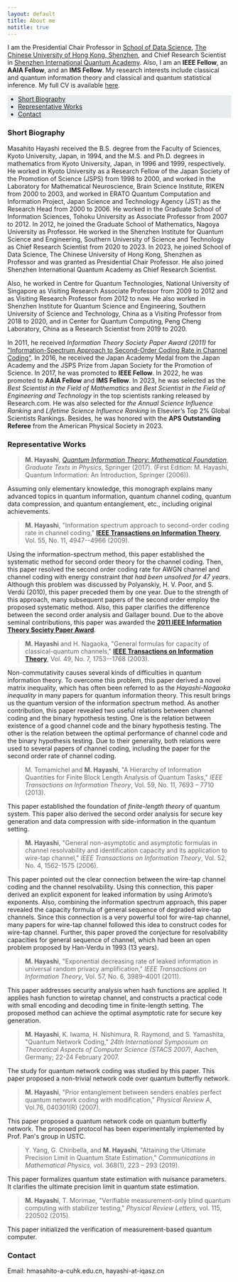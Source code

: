 ```yaml
---
layout: default
title: About me
notitle: true
---
```


<!-- I am an IEEE Fellow and a Chief Research Scientist in the [Shenzhen Institute for Quantum Science and
Engineering](http://siqse.sustc.edu.cn/), [Southern University of Science and Technology](https://www.sustech.edu.cn/),
China. My research interests include classical and quantum information theory and classical and quantum statistical
inference. My full CV is available [here](/downloads/masahito-hayashi-cv.pdf). -->

I am the Presidential Chair Professor in [School of Data Science](https://sds.cuhk.edu.cn/en), [The Chinese University of Hong Kong, Shenzhen](https://www.cuhk.edu.cn/en), and Chief Research Scientist in [Shenzhen International Quantum Academy](https://siqse.sustech.edu.cn/). Also, I am an **IEEE Fellow**, an **AAIA Fellow**, and an **IMS Fellow**. My research interests include classical and quantum information theory and classical and quantum statistical inference. My full CV is available [here](/downloads/masahito-hayashi-cv.pdf).

<ul class="nav justify-content-center navbar-expand-lg navbar-light" style="background-color: #e9ecef;"> 
    <li class="nav-item"><a class="nav-link disabled" href="#short-biography">Short Biography</a></li>
    <li class="nav-item"><a class="nav-link disabled" href="#representative-works">Representative Works</a></li>
    <li class="nav-item"><a class="nav-link disabled" href="#contact">Contact</a></li>
</ul>

### Short Biography

<!-- Masahito Hayashi received the B.S. degree from the Faculty of Sciences, Kyoto University, Japan, in 1994, and the M.S. and Ph.D. degrees in mathematics from Kyoto University, Japan, in 1996 and 1999, respectively. He worked in Kyoto University as a Research Fellow of the Japan Society of the Promotion of Science (JSPS) from 1998 to 2000, and worked in the Laboratory for Mathematical Neuroscience, Brain Science Institute, RIKEN from 2000 to 2003, and worked in ERATO Quantum Computation and Information Project, Japan Science and Technology Agency (JST) as the Research Head from 2000 to 2006. He worked in the Graduate School of Information Sciences, Tohoku University as Associate Professor from 2007 to 2012. In 2012, he joined the Graduate School of Mathematics, Nagoya University as Professor. In 2020, he joined the Shenzhen Institute for Quantum Science and Engineering, Southern University of Science and Technology as Chief Research Scientist. Also, he worked in Centre for Quantum Technologies, National University of Singapore as Visiting Research Associate Professor from 2009 to 2012 and as Visiting Research Professor from 2012 to now. He also worked in Shenzhen Institute for Quantum Science and Engineering, Southern University of Science and Technology, China as a Visiting Professor from 2018 to 2020, and in Center for Quantum Computing, Peng Cheng Laboratory, China as a Research Scientist from 2019 to 2020. -->

Masahito Hayashi received the B.S. degree from the Faculty of Sciences, Kyoto University, Japan, in 1994, and the M.S. and Ph.D. degrees in mathematics from Kyoto University, Japan, in 1996 and 1999, respectively. He worked in Kyoto University as a Research Fellow of the Japan Society of the Promotion of Science (JSPS) from 1998 to 2000, and worked in the Laboratory for Mathematical Neuroscience, Brain Science Institute, RIKEN from 2000 to 2003, and worked in ERATO Quantum Computation and Information Project, Japan Science and Technology Agency (JST) as the Research Head from 2000 to 2006. He worked in the Graduate School of Information Sciences, Tohoku University as Associate Professor from 2007 to 2012. In 2012, he joined the Graduate School of Mathematics, Nagoya University as Professor. He worked in the Shenzhen Institute for Quantum Science and Engineering, Southern University of Science and Technology as Chief Research Scientist from 2020 to 2023. In 2023, he joined School of Data Science, The Chinese University of Hong Kong, Shenzhen as Professor and was granted as Presidential Chair Professor. He also joined Shenzhen International Quantum Academy as Chief Research Scientist. 

Also, he worked in Centre for Quantum Technologies, National University of Singapore as Visiting Research Associate Professor from 2009 to 2012 and as Visiting Research Professor from 2012 to now. He also worked in Shenzhen Institute for Quantum Science and Engineering, Southern University of Science and Technology, China as a Visiting Professor from 2018 to 2020, and in Center for Quantum Computing, Peng Cheng Laboratory, China as a Research Scientist from 2019 to 2020.

In 2011, he received *Information Theory Society Paper Award (2011)* for ["Information-Spectrum Approach to Second-Order Coding Rate in Channel Coding"](https://ieeexplore.ieee.org/abstract/document/5290292/). In 2016, he received the Japan Academy Medal from the Japan Academy and the JSPS Prize from Japan Society for the Promotion of Science. In 2017, he was promoted to **IEEE Fellow**. In 2022, he was promoted to **AAIA Fellow** and **IMS Fellow**. In 2023, he was selected as the *Best Scientist in the Field of Mathematics* and *Best Scientist in the Field of Engineering and Technology* in the top scientists ranking released by Research.com. He was also selected for *the Annual Science Influence Ranking* and *Lifetime Science Influence Ranking* in Elsevier’s Top 2% Global Scientists Rankings. Besides, he was honored with the **APS Outstanding Referee** from the American Physical Society in 2023.

### Representative Works

> **M. Hayashi**, [*Quantum Information Theory: Mathematical Foundation*](https://www.springer.com/gp/book/9783662497234), *Graduate Texts in Physics*, Springer (2017). (First Edition: M. Hayashi, Quantum Information: An Introduction, Springer (2006)).

Assuming only elementary knowledge, this monograph explains many advanced topics in quantum information, quantum channel coding, quantum data compression, and quantum entanglement, etc., including original achievements.

> **M. Hayashi**,  "Information spectrum approach to second-order coding rate in channel coding," [**IEEE Transactions on Information Theory**](https://ieeexplore.ieee.org/abstract/document/5290292/), Vol. 55, No. 11, 4947--4966 (2009). 

Using the information-spectrum method, this paper established the systematic method for second order theory for the channel coding. Then, this paper resolved the second order coding rate for AWGN channel and channel coding with energy constraint *that had been unsolved for 47 years*. Although this problem was discussed by Polyanskiy, H. V. Poor, and S. Verdú (2010), this paper preceded them by one year. Due to the strength of this approach, many subsequent papers of the second order employ the proposed systematic method. Also, this paper clarifies the difference between the second order analysis and Gallager bound. Due to the above seminal contributions, this paper was awarded the [**2011 IEEE Information Theory
Society Paper Award**](https://www.itsoc.org/honors/information-theory-paper-award).

> **M. Hayashi** and H. Nagaoka, "General formulas for capacity of classical-quantum channels," [**IEEE Transactions on Information Theory**](https://ieeexplore.ieee.org/abstract/document/1207373/), Vol. 49, No. 7, 1753--1768 (2003).

Non-commutativity causes several kinds of difficulties in quantum information theory. To overcome this problem, this paper derived a novel matrix inequality, which has often been referred to as the *Hayashi-Nagaoka inequality* in many papers for quantum information theory. This result brings us the quantum version of the information spectrum method. As another contribution, this paper revealed two useful relations between channel coding and the binary hypothesis testing. One is the relation between existence of a good channel code and the binary hypothesis testing. The other is the relation between the optimal performance of channel code and the binary hypothesis testing. Due to their generality, both relations were used to several papers of channel coding, including the paper for the second order rate of channel coding.

> M. Tomamichel and **M. Hayashi**, "A Hierarchy of Information Quantities for Finite Block Length Analysis of Quantum Tasks," *IEEE Transactions on Information Theory*, Vol. 59, No. 11, 7693 – 7710 (2013).

This paper established the foundation of *finite-length theory* of quantum system. This paper also derived the second order analysis for secure key generation and data compression with side-information in the quantum setting.

> **M. Hayashi**, "General non-asymptotic and asymptotic formulas in channel resolvability and identification capacity and its application to wire-tap channel," *IEEE Transactions on Information Theory*, Vol. 52, No. 4, 1562-1575 (2006).

This paper pointed out the clear connection between the wire-tap channel coding and the channel resolvability. Using this connection, this paper derived an explicit exponent for leaked information by using Arimoto’s exponents. Also, combining the information spectrum approach, this paper revealed the capacity formula of general sequence of degraded wire-tap channels. Since this connection is a very powerful tool for wire-tap channel, many papers for wire-tap channel followed this idea to construct codes for wire-tap channel. Further, this paper proved the conjecture for resolvability capacities for general sequence of channel, which had been an open problem proposed by Han-Verdu in 1993 (13 years).

> **M. Hayashi**, "Exponential decreasing rate of leaked information in universal random privacy amplification," *IEEE Transactions on Information Theory*, Vol. 57, No. 6, 3989–4001 (2011).

This paper addresses security analysis when hash functions are applied. It applies hash function to wiretap channel, and constructs a practical code with small encoding and decoding time in finite-length setting. The proposed method can achieve the optimal asymptotic rate for secure key generation.

> **M. Hayashi**, K. Iwama, H. Nishimura, R. Raymond, and S. Yamashita, "Quantum Network Coding," *24th International Symposium on Theoretical Aspects of Computer Science (STACS 2007)*, Aachen, Germany; 22-24 February 2007.

The study for quantum network coding was studied by this paper. This paper proposed a non-trivial network code over quantum butterfly network.

> **M. Hayashi**, "Prior entanglement between senders enables perfect quantum network coding with modification," *Physical Review A*, Vol.76, 040301(R) (2007).

This paper proposed a quantum network code on quantum butterfly network. The proposed protocol has been experimentally implemented by Prof. Pan's group in USTC.

> Y. Yang, G. Chiribella, and **M. Hayashi**, "Attaining the Ultimate Precision Limit in Quantum State Estimation," *Communications in Mathematical Physics,* vol. 368(1), 223 – 293 (2019).

This paper formalizes quantum state estimation with nuisance parameters. It clarifies the ultimate precision limit in quantum state estimation.

> **M. Hayashi**, T. Morimae, "Verifiable measurement-only blind quantum computing with stabilizer testing," *Physical Review Letters,* vol. 115, 220502 (2015).

This paper initialized the verification of measurement-based quantum computer.

### Contact

Email: hmasahito-a-cuhk.edu.cn,  hayashi-at-iqasz.cn<br>
